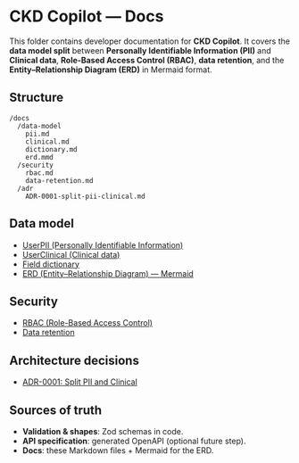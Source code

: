 # CKD Copilot — Docs

This folder contains developer documentation for **CKD Copilot**. It covers the **data model split** between **Personally Identifiable Information (PII)** and **Clinical data**, **Role‑Based Access Control (RBAC)**, **data retention**, and the **Entity–Relationship Diagram (ERD)** in Mermaid format.

## Structure

```
/docs
  /data-model
    pii.md
    clinical.md
    dictionary.md
    erd.mmd
  /security
    rbac.md
    data-retention.md
  /adr
    ADR-0001-split-pii-clinical.md
```

## Data model

- [UserPII (Personally Identifiable Information)](./data-model/pii.md)
- [UserClinical (Clinical data)](./data-model/clinical.md)
- [Field dictionary](./data-model/dictionary.md)
- [ERD (Entity–Relationship Diagram) — Mermaid](./data-model/erd.mmd)

## Security

- [RBAC (Role-Based Access Control)](./security/rbac.md)
- [Data retention](./security/data-retention.md)

## Architecture decisions

- [ADR-0001: Split PII and Clinical](./adr/ADR-0001-split-pii-clinical.md)

## Sources of truth

- **Validation & shapes**: Zod schemas in code.
- **API specification**: generated OpenAPI (optional future step).
- **Docs**: these Markdown files + Mermaid for the ERD.
